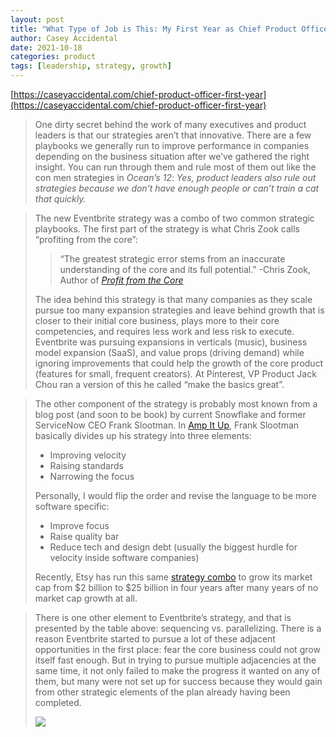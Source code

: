 ```yaml
---
layout: post
title: "What Type of Job is This: My First Year as Chief Product Officer"
author: Casey Accidental
date: 2021-10-18
categories: product
tags: [leadership, strategy, growth]
---
```

[https://caseyaccidental.com/chief-product-officer-first-year](https://caseyaccidental.com/chief-product-officer-first-year)

> One dirty secret behind the work of many executives and product leaders is that our strategies aren’t that innovative. There are a few playbooks we generally run to improve performance in companies depending on the business situation after we’ve gathered the right insight. You can run through them and rule most of them out like the con men strategies in *Ocean’s 12*: *Yes, product leaders also rule out strategies because we don’t have enough people or can’t train a cat that quickly.*

> The new Eventbrite strategy was a combo of two common strategic playbooks. The first part of the strategy is what Chris Zook calls “profiting from the core”:
>
> > “The greatest strategic error stems from an inaccurate understanding of the core and its full potential.”
> > -Chris Zook, Author of [*Profit from the Core*](https://www.amazon.com/Profit-Core-Return-Growth-Turbulent/dp/1422131114/)
>
> The idea behind this strategy is that many companies as they scale pursue too many expansion strategies and leave behind growth that is closer to their initial core business, plays more to their core competencies, and requires less work and less risk to execute. Eventbrite was pursuing expansions in verticals (music), business model expansion (SaaS), and value props (driving demand) while ignoring improvements that could help the growth of the core product (features for small, frequent creators). At Pinterest, VP Product Jack Chou ran a version of this he called “make the basics great”.

> The other component of the strategy is probably most known from a blog post (and soon to be book) by current Snowflake and former ServiceNow CEO Frank Slootman. In [Amp It Up](https://delingpole.com/frank-slootman-amp-it-up/), Frank Slootman basically divides up his strategy into three elements:
>
> - Improving velocity
> - Raising standards
> - Narrowing the focus
>
> Personally, I would flip the order and revise the language to be more software specific:
>
> - Improve focus
> - Raise quality bar
> - Reduce tech and design debt (usually the biggest hurdle for velocity inside software companies)
>
> Recently, Etsy has run this same [strategy combo](https://firstmark.medium.com/how-etsy-evolved-product-prioritization-through-growth-48af506db3fe) to grow its market cap from $2 billion to $25 billion in four years after many years of no market cap growth at all.

> There is one other element to Eventbrite’s strategy, and that is presented by the table above: sequencing vs. parallelizing. There is a reason Eventbrite started to pursue a lot of these adjacent opportunities in the first place: fear the core business could not grow itself fast enough. But in trying to pursue multiple adjacencies at the same time, it not only failed to make the progress it wanted on any of them, but many were not set up for success because they would gain from other strategic elements of the plan already having been completed.
>
> ![](https://secureservercdn.net/45.40.148.147/q3u.d9b.myftpupload.com/wp-content/uploads/2021/10/Screen-Shot-2021-10-03-at-2.26.18-PM.png)

